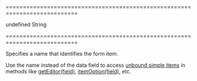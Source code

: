 ===========================================================================
<!--default-->undefined<!--/default-->
<!--type-->String<!--/type-->
===========================================================================

<!--shortDescription-->
Specifies a name that identifies the form item.
<!--/shortDescription-->

<!--fullDescription-->
Use the name instead of the data field to access [unbound simple items](/Documentation/Guide/Widgets/Form/Configure_Simple_Items/#Create_an_Unbound_Simple_Item) in methods like [getEditor(field)](/Documentation/ApiReference/UI_Widgets/dxForm/Methods/#getEditorfield), [itemOption(field)](/Documentation/ApiReference/UI_Widgets/dxForm/Methods/#itemOptionfield), etc.
<!--/fullDescription-->